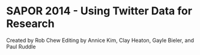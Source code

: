 # SAPOR 2014 - Using Twitter Data for Research

Created by Rob Chew
Editing by Annice Kim, Clay Heaton, Gayle Bieler, and Paul Ruddle